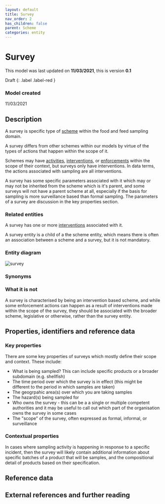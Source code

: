 ```yaml
---
layout: default
title: Survey
nav_order: 2
has_children: false
parent: Scheme
categories: entity
---
```


# Survey
This model was last updated on **11/03/2021**, this is version **0.1**

Draft
{: .label .label-red }

### Model created
11/03/2021

## Description
A survey is specific type of [scheme](/enterprise-data-models/entities/scheme.html) within the food and feed sampling domain.

A survey differs from other schemes within our models by virtue of the types of actions that happen within the scope of it.

Schemes may have [activities](/enterprise-data-models/entities/activity.html), [interventions](/enterprise-data-models/entities/intervention.html), or [enforcements](/enterprise-data-models/entities/enforcement.html) within the scope of their context, but surveys only have interventions. In data terms, the actions associated with sampling are all interventions.

A survey has some specific parameters associated with it which may or may not be inherited from the scheme which is it's parent, and some surveys will not have a parent scheme at all, especially if the basis for sampling is more surveillance based than formal sampling. The parameters of a survey are discussion in the key properties section.

### Related entities
A survey has one or more [interventions](/enterprise-data-models/entities/intervention.html) associated with it.

A survey entity is a child of a the scheme entity, which means there is often an association between a scheme and a survey, but it is not mandatory.

### Entity diagram
![survey](/enterprise-data-models/entities/diagrams/survey.png)

### Synonyms


### What it is not
A survey is characterised by being an intervention based scheme, and while some enforcement actions can happen as a result of interventions made within the scope of the survey, they should be associated with the broader scheme, legislative or otherwise, rather than the survey entity.  

## Properties, identifiers and reference data

### Key properties
There are some key properties of surveys which mostly define their scope and context. These include:

*   What is being sampled? This can include specific products or a broader subdomain (e.g. shellfish)  
*   The time period over which the survey is in effect (this might be different to the period in which samples are taken)  
*   The geogrpahic area(s) over which you are taking samples   
*   The hazard(s) being sampled for  
*   Who owns the survey - this can be a a single or multiple competent authorities and it may be useful to call out which part of the organisation owns the survey in some cases  
*   The "scope" of the survey, often expressed as formal, informal, or surveillance

### Contextual properties
In cases where sampling activity is happening in response to a specific incident, then the survey will likely contain additional information about specific batches of a product that will be samples, and the compositional detail of products based on their specification.

## Reference data

## External references and further reading
